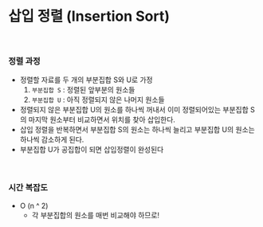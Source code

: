 # 삽입 정렬 (Insertion Sort)

<br>



### 정렬 과정

- 정렬할 자료를 두 개의 부분집합 S와 U로 가정
  1. `부분집합 S` : 정렬된 앞부분의 원소들
  2. `부분집합 U` : 아직 정렬되지 않은 나머지 원소들
- 정렬되지 않은 부분집합 U의 원소를 하나씩 꺼내서 이미 정렬되어있는 부분집합 S의 마지막 원소부터 비교하면서 위치를 찾아 삽입한다.
- 삽입 정렬을 반복하면서 부분집합 S의 원소는 하나씩 늘리고 부분집합 U의 원소는 하나씩 감소하게 된다.
- 부분집합 U가 공집합이 되면 삽입정렬이 완성된다

<br>

### 시간 복잡도

- O (n ^ 2)
  - 각 부분집합의 원소를 매번 비교해야 하므로!